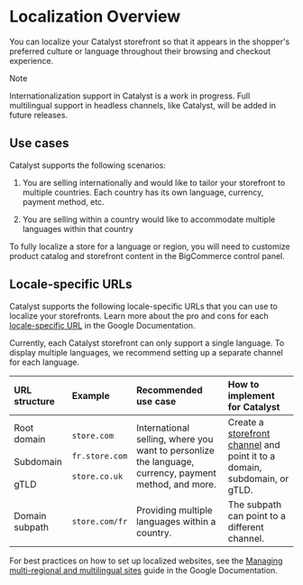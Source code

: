 # Localization Overview

You can localize your Catalyst storefront so that it appears in the shopper's preferred culture or language throughout their browsing and checkout experience. 

> [!NOTE] 
> Internationalization support in Catalyst is a work in progress. Full multilingual support in headless channels, like Catalyst, will be added in future releases.

## Use cases

Catalyst supports the following scenarios:

1. You are selling internationally and would like to tailor your storefront to multiple countries. Each country has its own language, currency, payment method, etc.

2. You are selling within a country would like to accommodate multiple languages within that country
 
To fully localize a store for a language or region, you will need to customize product catalog and storefront content in the BigCommerce control panel.

## Locale-specific URLs

Catalyst supports the following locale-specific URLs that you can use to localize your storefronts. Learn more about the pro and cons for each [locale-specific URL](https://developers.google.com/search/docs/specialty/international/managing-multi-regional-sites#locale-specific-urls) in the Google Documentation.

Currently, each Catalyst storefront can only support a single language. To display multiple languages, we recommend setting up a separate channel for each language.

| URL structure | Example | Recommended use case | How to implement for Catalyst | 
| :-- | :-- | :-- | :-- | 
| Root domain <br /><br /> Subdomain <br /><br /> gTLD | `store.com` <br /><br /> `fr.store.com` <br /><br /> `store.co.uk` | International selling, where you want to personlize the language, currency, payment method, and more. | Create a [storefront channel](/docs/storefront/multi-storefront) and point it to a domain, subdomain, or gTLD. |
| Domain subpath | `store.com/fr` | Providing multiple languages within a country. | The subpath can point to a different channel. |


For best practices on how to set up localized websites, see the [Managing multi-regional and multilingual sites](https://developers.google.com/search/docs/specialty/international/managing-multi-regional-sites) guide in the Google Documentation.